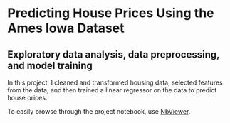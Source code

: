 # Predicting House Prices Using the Ames Iowa Dataset

## Exploratory data analysis, data preprocessing, and model training

In this project, I cleaned and transformed housing data, selected features from the data, and then trained a linear regressor on the data to predict house prices.

To easily browse through the project notebook, use [NbViewer](https://nbviewer.jupyter.org/github/shambhavithakur/house-price-pred-ames-iowa/blob/master/house-price-pred-ames-iowa.ipynb).
